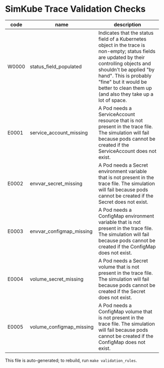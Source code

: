 # SimKube Trace Validation Checks

| code | name | description |
|---|---|---|
| W0000 | status_field_populated | Indicates that the status field of a Kubernetes object in the trace is non-empty; status fields are updated by their controlling objects and shouldn't be applied "by hand".  This is probably "fine" but it would be better to clean them up (and also they take up a lot of space. |
| E0001 | service_account_missing | A Pod needs a ServiceAccount resource that is not present in the trace file.  The simulation will fail because pods cannot be created if the ServiceAccount does not exist. |
| E0002 | envvar_secret_missing | A Pod needs a Secret environment variable that is not present in the trace file.  The simulation will fail because pods cannot be created if the Secret does not exist. |
| E0003 | envvar_configmap_missing | A Pod needs a ConfigMap environment variable that is not present in the trace file.  The simulation will fail because pods cannot be created if the ConfigMap does not exist. |
| E0004 | volume_secret_missing | A Pod needs a Secret volume that is not present in the trace file.  The simulation will fail because pods cannot be created if the Secret does not exist. |
| E0005 | volume_configmap_missing | A Pod needs a ConfigMap volume that is not present in the trace file.  The simulation will fail because pods cannot be created if the ConfigMap does not exist. |

This file is auto-generated; to rebuild, run `make validation_rules`.

